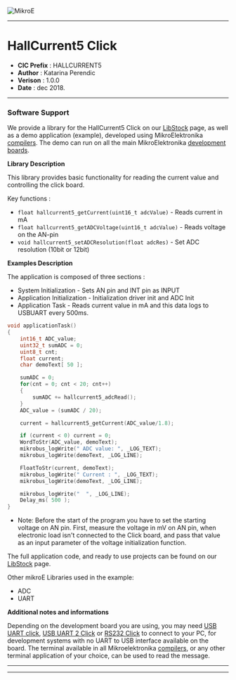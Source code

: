 ![MikroE](http://www.mikroe.com/img/designs/beta/logo_small.png)

---

# HallCurrent5 Click

- **CIC Prefix**  : HALLCURRENT5
- **Author**      : Katarina Perendic
- **Verison**     : 1.0.0
- **Date**        : dec 2018.

---

### Software Support

We provide a library for the HallCurrent5 Click on our [LibStock](https://libstock.mikroe.com/projects/view/2699/hall-current-5-click) 
page, as well as a demo application (example), developed using MikroElektronika 
[compilers](http://shop.mikroe.com/compilers). The demo can run on all the main 
MikroElektronika [development boards](http://shop.mikroe.com/development-boards).

**Library Description**

This library provides basic functionality for reading the current value and controlling the click board.

Key functions :

- ``` float hallcurrent5_getCurrent(uint16_t adcValue) ``` - Reads current in mA
- ``` float hallcurrent5_getADCVoltage(uint16_t adcValue) ``` - Reads voltage on the AN-pin
- ``` void hallcurrent5_setADCResolution(float adcRes) ``` - Set ADC resolution (10bit or 12bit)

**Examples Description**

The application is composed of three sections :

- System Initialization -  Sets AN pin and INT pin as INPUT
- Application Initialization - Initialization driver init and ADC Init
- Application Task - Reads current value in mA and this data logs to USBUART every 500ms.


```.c
void applicationTask()
{
    int16_t ADC_value;
    uint32_t sumADC = 0;
    uint8_t cnt;
    float current;
    char demoText[ 50 ];

    sumADC = 0;
    for(cnt = 0; cnt < 20; cnt++)
    {
        sumADC += hallcurrent5_adcRead();
    }
    ADC_value = (sumADC / 20);

    current = hallcurrent5_getCurrent(ADC_value/1.8);

    if (current < 0) current = 0;
    WordToStr(ADC_value, demoText);
    mikrobus_logWrite(" ADC value: ", _LOG_TEXT);
    mikrobus_logWrite(demoText, _LOG_LINE);

    FloatToStr(current, demoText);
    mikrobus_logWrite(" Current : ", _LOG_TEXT);
    mikrobus_logWrite(demoText, _LOG_LINE);

    mikrobus_logWrite("  ", _LOG_LINE);
    Delay_ms( 500 );
}
```

- Note: Before the start of the program you have to set the starting voltage on AN pin.
        First, measure the voltage in mV on AN pin, when electronic load isn't connected to the Click board, 
        and pass that value as an input parameter of the voltage initialization function.


The full application code, and ready to use projects can be found on our 
[LibStock](https://libstock.mikroe.com/projects/view/2699/hall-current-5-click) page.

Other mikroE Libraries used in the example:

- ADC
- UART

**Additional notes and informations**

Depending on the development board you are using, you may need 
[USB UART click](http://shop.mikroe.com/usb-uart-click), 
[USB UART 2 Click](http://shop.mikroe.com/usb-uart-2-click) or 
[RS232 Click](http://shop.mikroe.com/rs232-click) to connect to your PC, for 
development systems with no UART to USB interface available on the board. The 
terminal available in all Mikroelektronika 
[compilers](http://shop.mikroe.com/compilers), or any other terminal application 
of your choice, can be used to read the message.

---
---
